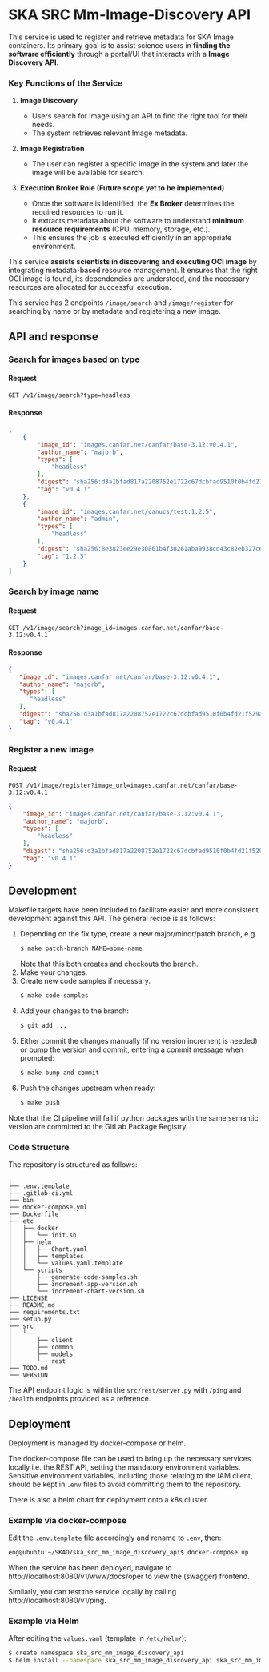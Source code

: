 # SKA SRC Mm-Image-Discovery API

This service is used to register and retrieve metadata for SKA Image containers.
Its primary goal is to assist science users
in **finding the software efficiently** through a portal/UI that interacts with a **Image Discovery API**.

### **Key Functions of the Service**

1. **Image Discovery**
   - Users search for Image using an API to find the right tool for their needs.
   - The system retrieves relevant Image metadata.

2. **Image Registration**
   - The user can register a specific image in the system and later the image will be available for search.

3. **Execution Broker Role (Future scope yet to be implemented)**
   - Once the software is identified, the **Ex Broker** determines the required resources to run it.
   - It extracts metadata about the software to understand **minimum resource requirements** (CPU, memory, storage, etc.).
   - This ensures the job is executed efficiently in an appropriate environment.


This service **assists scientists in discovering and executing OCI image** by integrating metadata-based resource management. 
It ensures that the right OCI image is found, its dependencies are understood, and the necessary resources are allocated for successful execution.

This service has 2 endpoints `/image/search` and `/image/register` for searching by name or by metadata and registering a new image.

## API and response

### Search for images based on type

#### Request

```http
GET /v1/image/search?type=headless
```

#### Response
```json
[
	{
		"image_id": "images.canfar.net/canfar/base-3.12:v0.4.1",
		"author_name": "majorb",
		"types": [
			"headless"
		],
		"digest": "sha256:d3a1bfad817a2208752e1722c67dcbfad9510f0b4fd21f529af75bd8fb3b0ac8",
		"tag": "v0.4.1"
	},
	{
		"image_id": "images.canfar.net/canucs/test:1.2.5",
		"author_name": "admin",
		"types": [
			"headless"
		],
		"digest": "sha256:8e3823ee29e30861b4f30261aba9938cd43c82eb327c61a948d74d55334fd485",
		"tag": "1.2.5"
	}
]
```

### Search by image name

#### Request

```http
GET /v1/image/search?image_id=images.canfar.net/canfar/base-3.12:v0.4.1
```

#### Response
```json
{
   "image_id": "images.canfar.net/canfar/base-3.12:v0.4.1",
   "author_name": "majorb",
   "types": [
      "headless"
   ],
   "digest": "sha256:d3a1bfad817a2208752e1722c67dcbfad9510f0b4fd21f529af75bd8fb3b0ac8",
   "tag": "v0.4.1"
}
```

### Register a new image

#### Request

```http
POST /v1/image/register?image_url=images.canfar.net/canfar/base-3.12:v0.4.1
```

```json
{
    "image_id": "images.canfar.net/canfar/base-3.12:v0.4.1",
    "author_name": "majorb",
    "types": [
        "headless"
    ],
    "digest": "sha256:d3a1bfad817a2208752e1722c67dcbfad9510f0b4fd21f529af75bd8fb3b0ac8",
    "tag": "v0.4.1"
}
```



## Development

Makefile targets have been included to facilitate easier and more consistent development against this API. The general 
recipe is as follows:

1. Depending on the fix type, create a new major/minor/patch branch, e.g. 
    ```bash
    $ make patch-branch NAME=some-name
    ```
    Note that this both creates and checkouts the branch.
2. Make your changes.
3. Create new code samples if necessary.
   ```bash
   $ make code-samples
   ```
4. Add your changes to the branch:
    ```bash
   $ git add ...
    ```
5. Either commit the changes manually (if no version increment is needed) or bump the version and commit, entering a 
   commit message when prompted:
    ```bash
   $ make bump-and-commit
    ```
6. Push the changes upstream when ready:
    ```bash
   $ make push
    ```

Note that the CI pipeline will fail if python packages with the same semantic version are committed to the GitLab 
Package Registry.

### Code Structure

The repository is structured as follows:

```
.
├── .env.template
├── .gitlab-ci.yml
├── bin
├── docker-compose.yml
├── Dockerfile
├── etc
│   ├── docker
│   │   └── init.sh
│   ├── helm
│   │   ├── Chart.yaml
│   │   ├── templates
│   │   └── values.yaml.template
│   └── scripts
│       ├── generate-code-samples.sh
│       ├── increment-app-version.sh
│       └── increment-chart-version.sh
├── LICENSE
├── README.md
├── requirements.txt
├── setup.py
├── src
│   └── 
│       ├── client
│       ├── common
│       ├── models
│       └── rest
├── TODO.md
└── VERSION
```

The API endpoint logic is within the `src/rest/server.py` with `/ping` and `/health` endpoints provided as a reference.

## Deployment

Deployment is managed by docker-compose or helm.

The docker-compose file can be used to bring up the necessary services locally i.e. the REST API, setting the mandatory
environment variables. Sensitive environment variables, including those relating to the IAM client, should be kept in
`.env` files to avoid committing them to the repository.

There is also a helm chart for deployment onto a k8s cluster.

### Example via docker-compose

Edit the `.env.template` file accordingly and rename to `.env`, then:

```bash
eng@ubuntu:~/SKAO/ska_src_mm_image_discovery_api$ docker-compose up
```

When the service has been deployed, navigate to http://localhost:8080/v1/www/docs/oper to view the (swagger) frontend.

Similarly, you can test the service locally by calling http://localhost:8080/v1/ping.

### Example via Helm

After editing the `values.yaml` (template in `/etc/helm/`):

```bash
$ create namespace ska_src_mm_image_discovery_api
$ helm install --namespace ska_src_mm_image_discovery_api ska_src_mm_image_discovery_api .
```
